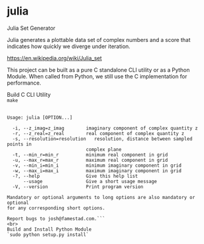 # julia
Julia Set Generator

Julia generates a plottable data set of complex numbers and a score that indicates how quickly we diverge under iteration. 

https://en.wikipedia.org/wiki/Julia_set

This project can be built as a pure C standalone CLI utility or as a Python Module. When called from Python, we still use the C implementation for performance.

Build C CLI Utility  
`make`  
<br>
```[josh@sparky _julia]$ ./julia --help
Usage: julia [OPTION...]  

  -i, --z_imag=z_imag        imaginary component of complex quantity z
  -r, --z_real=z_real        real component of complex quantity z
  -s, --resolution=resolution   resolution, distance between sampled points in
                             complex plane
  -t, --min_r=min_r          minimum real component in grid
  -u, --max_r=max_r          maximum real component in grid
  -v, --min_i=min_i          minimum imaginary component in grid
  -w, --max_i=max_i          maximum imaginary component in grid
  -?, --help                 Give this help list
      --usage                Give a short usage message
  -V, --version              Print program version

Mandatory or optional arguments to long options are also mandatory or optional
for any corresponding short options.

Report bugs to josh@famestad.com.```  
<br>
Build and Install Python Module  
`sudo python setup.py install`
